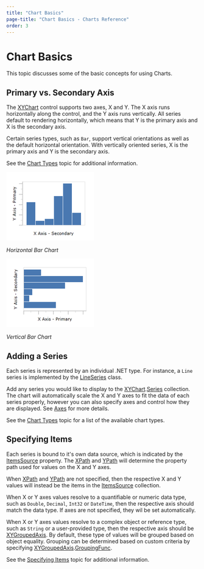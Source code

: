 ```yaml
---
title: "Chart Basics"
page-title: "Chart Basics - Charts Reference"
order: 3
---
```

# Chart Basics

This topic discusses some of the basic concepts for using Charts.

## Primary vs. Secondary Axis

The [XYChart](xref:ActiproSoftware.Windows.Controls.Charts.XYChart) control supports two axes, X and Y.  The X axis runs horizontally along the control, and the Y axis runs vertically.  All series default to rendering horizontally, which means that Y is the primary axis and X is the secondary axis.

Certain series types, such as `Bar`, support vertical orientations as well as the default horizontal orientation.  With vertically oriented series, X is the primary axis and Y is the secondary axis.

See the [Chart Types](chart-types/index.md) topic for additional information.

![Screenshot](images/chart-basics1.png)

*Horizontal Bar Chart*

![Screenshot](images/chart-basics2.png)

*Vertical Bar Chart*

## Adding a Series

Each series is represented by an individual .NET type.  For instance, a `Line` series is implemented by the [LineSeries](xref:ActiproSoftware.Windows.Controls.Charts.LineSeries) class.

Add any series you would like to display to the [XYChart](xref:ActiproSoftware.Windows.Controls.Charts.XYChart).[Series](xref:ActiproSoftware.Windows.Controls.Charts.XYChart.Series) collection.  The chart will automatically scale the X and Y axes to fit the data of each series properly, however you can also specify axes and control how they are displayed.  See [Axes](xy-chart-features/axes.md) for more details.

See the [Chart Types](chart-types/index.md) topic for a list of the available chart types.

## Specifying Items

Each series is bound to it's own data source, which is indicated by the [ItemsSource](xref:ActiproSoftware.Windows.Controls.Charts.Primitives.SeriesBase.ItemsSource) property.  The [XPath](xref:ActiproSoftware.Windows.Controls.Charts.Primitives.XYSeriesBase.XPath) and [YPath](xref:ActiproSoftware.Windows.Controls.Charts.Primitives.XYSeriesBase.YPath) will determine the property path used for values on the X and Y axes.

When [XPath](xref:ActiproSoftware.Windows.Controls.Charts.Primitives.XYSeriesBase.XPath) and [YPath](xref:ActiproSoftware.Windows.Controls.Charts.Primitives.XYSeriesBase.YPath) are not specified, then the respective X and Y values will instead be the items in the [ItemsSource](xref:ActiproSoftware.Windows.Controls.Charts.Primitives.SeriesBase.ItemsSource) collection.

When X or Y axes values resolve to a quantifiable or numeric data type, such as `Double`, `Decimal`, `Int32` or `DateTime`, then the respective axis should match the data type.  If axes are not specified, they wil be set automatically.

When X or Y axes values resolve to a complex object or reference type, such as `String` or a user-provided type, then the respective axis should be [XYGroupedAxis](xref:ActiproSoftware.Windows.Controls.Charts.XYGroupedAxis).  By default, these type of values will be grouped based on object equality.  Grouping can be determined based on custom criteria by specifying [XYGroupedAxis](xref:ActiproSoftware.Windows.Controls.Charts.XYGroupedAxis).[GroupingFunc](xref:ActiproSoftware.Windows.Controls.Charts.XYGroupedAxis.GroupingFunc).

See the [Specifying Items](xy-chart-features/specifying-items.md) topic for additional information.
